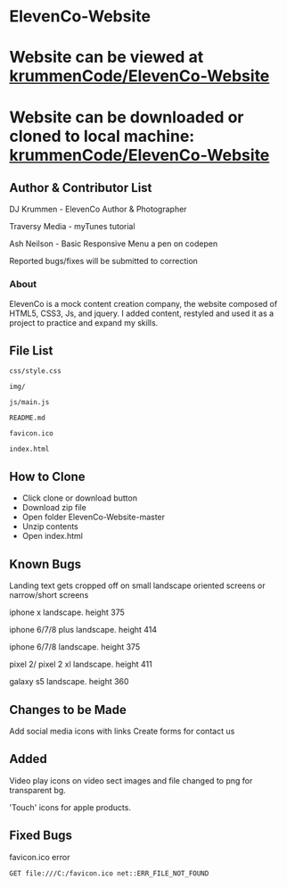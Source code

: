 ElevenCo-Website
===

# Website can be viewed at [krummenCode/ElevenCo-Website](https://krummencode.github.io/ElevenCo-Website/)

# Website can be downloaded or cloned to local machine: [krummenCode/ElevenCo-Website](https://github.com/krummenCode/ElevenCo-Website.git)


## Author & Contributor List

DJ Krummen - ElevenCo Author & Photographer

Traversy Media - myTunes tutorial

Ash Neilson - Basic Responsive Menu a pen on codepen

Reported bugs/fixes will be submitted to correction

### About

ElevenCo is a mock content creation company, the website composed of HTML5, CSS3, Js, and jquery. I added content, restyled and used it as a project to practice and expand my skills.






File List
---
```
css/style.css

img/

js/main.js

README.md

favicon.ico

index.html
```

How to Clone
---
* Click clone or download button
* Download zip file
* Open folder ElevenCo-Website-master
* Unzip contents
* Open index.html

Known Bugs
---
Landing text gets cropped off on small landscape oriented screens or narrow/short screens

  iphone x landscape. height 375

  iphone 6/7/8 plus landscape. height 414

  iphone 6/7/8 landscape. height 375

  pixel 2/ pixel 2 xl landscape. height 411

  galaxy s5 landscape. height 360

Changes to be Made
---

Add social media icons with links
Create forms for contact us

Added
---
Video play icons on video sect images and file changed to png for transparent bg.

'Touch' icons for apple products.

Fixed Bugs
---

favicon.ico error

```
GET file:///C:/favicon.ico net::ERR_FILE_NOT_FOUND
```
